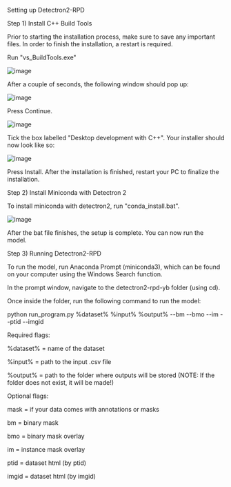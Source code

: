 Setting up Detectron2-RPD
 
Step 1) Install C++ Build Tools

Prior to starting the installation process, make sure to save any important files. In order to finish the installation, a restart is required.

Run "vs_BuildTools.exe"

![image](https://user-images.githubusercontent.com/46503967/145657344-e8cf16ae-2ae4-4baf-a9f4-2637251c42eb.png)

After a couple of seconds, the following window should pop up:

![image](https://user-images.githubusercontent.com/46503967/145657320-eb1907d6-dcff-45ee-b1e8-a8f4d1b01e3e.png)

Press Continue.

![image](https://user-images.githubusercontent.com/46503967/145657130-10c828ef-679b-4f5d-98af-00a91e26ba81.png)

Tick the box labelled "Desktop development with C++". Your installer should now look like so:

![image](https://user-images.githubusercontent.com/46503967/145657439-e145402a-dc26-4279-8705-1a2834fba5f4.png)

Press Install. After the installation is finished, restart your PC to finalize the installation.

Step 2) Install Miniconda with Detectron 2

To install miniconda with detectron2, run "conda_install.bat".

![image](https://user-images.githubusercontent.com/46503967/145657820-33a85b39-a157-47d9-934d-22ebea3e2913.png)

After the bat file finishes, the setup is complete. You can now run the model.

Step 3) Running Detectron2-RPD

To run the model, run Anaconda Prompt (miniconda3), which can be found on your computer using the Windows Search function.

In the prompt window, navigate to the detectron2-rpd-yb folder (using cd).

Once inside the folder, run the following command to run the model:

python run_program.py %dataset% %input% %output% --bm --bmo --im --ptid --imgid

Required flags:

%dataset% = name of the dataset

%input% = path to the input .csv file

%output% = path to the folder where outputs will be stored (NOTE: If the folder does not exist, it will be made!)

Optional flags:

mask = if your data comes with annotations or masks

bm = binary mask

bmo = binary mask overlay

im = instance mask overlay

ptid = dataset html (by ptid)

imgid = dataset html (by imgid)


